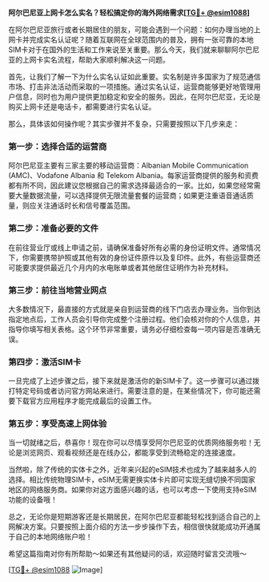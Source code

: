 **阿尔巴尼亚上网卡怎么实名？轻松搞定你的海外网络需求[[TG💪+ @esim1088](https://t.me/s/esim1088)]**

在阿尔巴尼亚旅行或者长期居住的朋友，可能会遇到一个问题：如何办理当地的上网卡并完成实名认证呢？随着互联网在全球范围内的普及，拥有一张可靠的本地SIM卡对于在国外的生活和工作来说至关重要。那么今天，我们就来聊聊阿尔巴尼亚的上网卡实名流程，帮助大家顺利解决这一问题。

首先，让我们了解一下为什么实名认证如此重要。实名制是许多国家为了规范通信市场、打击非法活动而采取的一项措施。通过实名认证，运营商能够更好地管理用户信息，同时也为用户提供更加稳定和安全的服务。因此，在阿尔巴尼亚，无论是购买上网卡还是电话卡，都需要进行实名认证。

那么，具体该如何操作呢？其实步骤并不复杂，只需要按照以下几步来走：

### 第一步：选择合适的运营商

阿尔巴尼亚主要有三家主要的移动运营商：Albanian Mobile Communication (AMC)、Vodafone Albania 和 Telekom Albania。每家运营商提供的服务和资费都有所不同，因此建议您根据自己的需求选择最适合的一家。比如，如果您经常需要大量数据流量，可以选择提供无限流量套餐的运营商；如果更注重语音通话质量，则应关注通话时长和信号覆盖范围。

### 第二步：准备必要的文件

在前往营业厅或线上申请之前，请确保准备好所有必需的身份证明文件。通常情况下，你需要携带护照或其他有效的身份证件原件以及复印件。此外，有些运营商还可能要求提供最近几个月内的水电账单或者其他居住证明作为补充材料。

### 第三步：前往当地营业网点

大多数情况下，最直接的方式就是亲自到运营商的线下门店去办理业务。当你到达指定地点后，工作人员会引导你完成整个注册过程。他们会核对你的个人信息，并指导你填写相关表格。这个环节非常重要，请务必仔细检查每一项内容是否准确无误。

### 第四步：激活SIM卡

一旦完成了上述步骤之后，接下来就是激活你的新SIM卡了。这一步骤可以通过拨打特定号码或者访问官方网站来进行。需要注意的是，在某些情况下，你可能还需要下载官方应用程序才能完成最后的设置工作。

### 第五步：享受高速上网体验

当一切就绪之后，恭喜你！现在你可以尽情享受阿尔巴尼亚的优质网络服务啦！无论是浏览网页、观看视频还是在线办公，都能享受到流畅稳定的连接速度。

当然啦，除了传统的实体卡之外，近年来兴起的eSIM技术也成为了越来越多人的选择。相比传统物理SIM卡，eSIM无需更换实体卡片即可实现无缝切换不同国家地区的网络服务商。如果你对这方面感兴趣的话，也可以考虑一下使用支持eSIM功能的设备哦！

总之，无论你是短期游客还是长期居民，在阿尔巴尼亚都能轻松找到适合自己的上网解决方案。只要按照上面介绍的方法一步步操作下去，相信很快就能成功开通属于自己的本地网络账户啦！

希望这篇指南对你有所帮助～如果还有其他疑问的话，欢迎随时留言交流哦～

[[TG💪+ @esim1088](https://t.me/s/esim1088) ![Image](https://i.postimg.cc/4NQfJmqS/Snipaste-2025-05-13-00-14-12.png)]
